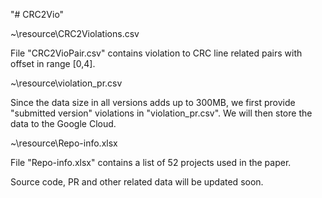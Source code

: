"# CRC2Vio" 

~\resource\CRC2Violations.csv

File "CRC2VioPair.csv" contains violation to CRC line related pairs with offset in range [0,4].

~\resource\violation_pr.csv

Since the data size in all versions adds up to 300MB, we first provide "submitted version" violations in "violation_pr.csv".
We will then store the data to the Google Cloud.



~\resource\Repo-info.xlsx

File "Repo-info.xlsx" contains a list of 52 projects used in the paper.


Source code, PR and other related data will be updated soon.


